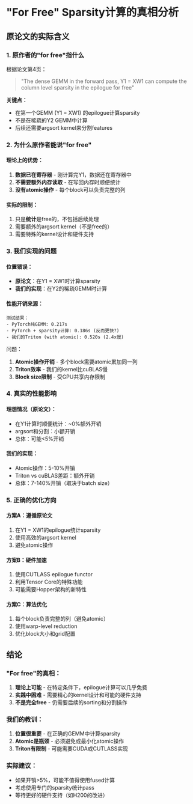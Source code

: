 # "For Free" Sparsity计算的真相分析

## 原论文的实际含义

### 1. 原作者的"for free"指什么

根据论文第4页：
> "The dense GEMM in the forward pass, Y1 = XW1 can compute the column level sparsity in the epilogue for free"

**关键点：**
- 在第一个GEMM (Y1 = XW1) 的epilogue计算sparsity
- 不是在稀疏的Y2 GEMM中计算
- 后续还需要argsort kernel来分割features

### 2. 为什么原作者能说"for free"

#### 理论上的优势：
1. **数据已在寄存器** - 刚计算完Y1，数据还在寄存器中
2. **不需要额外内存读取** - 在写回内存时顺便统计
3. **没有atomic操作** - 每个block可以负责完整的列

#### 实际的限制：
1. 只是**统计**是free的，不包括后续处理
2. 需要额外的argsort kernel（不是free的）
3. 需要特殊的kernel设计和硬件支持

### 3. 我们实现的问题

#### 位置错误：
- **原论文**：在Y1 = XW1时计算sparsity
- **我们的实现**：在Y2的稀疏GEMM时计算

#### 性能开销来源：
```
测试结果：
- PyTorch纯GEMM: 0.217s
- PyTorch + sparsity计算: 0.186s (反而更快?)
- 我们的Triton (with atomic): 0.520s (2.4x慢)
```

问题：
1. **Atomic操作开销** - 多个block需要atomic累加同一列
2. **Triton效率** - 我们的kernel比cuBLAS慢
3. **Block size限制** - 受GPU共享内存限制

### 4. 真实的性能影响

#### 理想情况（原论文）：
- 在Y1计算时顺便统计：~0%额外开销
- argsort和分割：小额开销
- 总体：可能<5%开销

#### 我们的实现：
- Atomic操作：5-10%开销
- Triton vs cuBLAS差距：额外开销
- 总体：7-140%开销（取决于batch size）

### 5. 正确的优化方向

#### 方案A：遵循原论文
1. 在Y1 = XW1的epilogue统计sparsity
2. 使用高效的argsort kernel
3. 避免atomic操作

#### 方案B：硬件加速
1. 使用CUTLASS epilogue functor
2. 利用Tensor Core的特殊功能
3. 可能需要Hopper架构的新特性

#### 方案C：算法优化
1. 每个block负责完整的列（避免atomic）
2. 使用warp-level reduction
3. 优化block大小和grid配置

## 结论

### "For free"的真相：
1. **理论上可能** - 在特定条件下，epilogue计算可以几乎免费
2. **实践中困难** - 需要精心的kernel设计和可能的硬件支持
3. **不是完全free** - 仍需要后续的sorting和分割操作

### 我们的教训：
1. **位置很重要** - 在正确的GEMM中计算sparsity
2. **Atomic是瓶颈** - 必须避免或最小化atomic操作
3. **Triton有限制** - 可能需要CUDA或CUTLASS实现

### 实际建议：
- 如果开销>5%，可能不值得使用fused计算
- 考虑使用专门的sparsity统计pass
- 等待更好的硬件支持（如H200的改进）